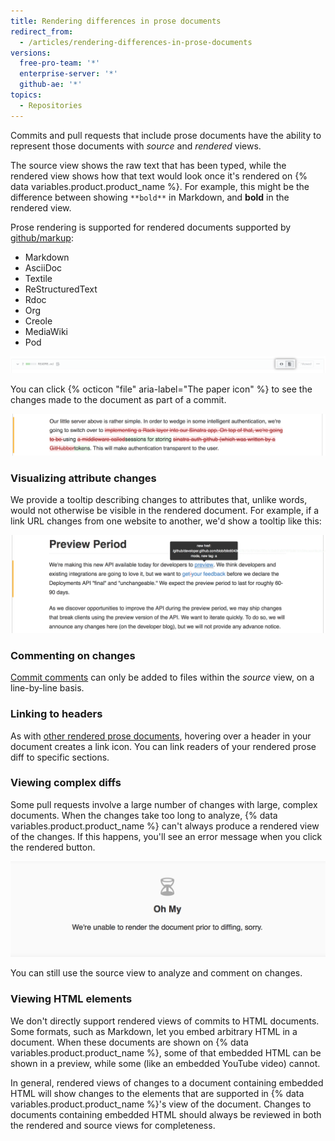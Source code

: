 ```yaml
---
title: Rendering differences in prose documents
redirect_from:
  - /articles/rendering-differences-in-prose-documents
versions:
  free-pro-team: '*'
  enterprise-server: '*'
  github-ae: '*'
topics:
  - Repositories
---
```

Commits and pull requests that include prose documents have the ability to represent those documents with *source* and *rendered* views.

The source view shows the raw text that has been typed, while the rendered
view shows how that text would look once it's rendered on {% data variables.product.product_name %}. For example,
this might be the difference between showing `**bold**` in Markdown, and **bold** in the rendered view.

Prose rendering is supported for rendered documents supported by [github/markup](https://github.com/github/markup):

* Markdown
* AsciiDoc
* Textile
* ReStructuredText
* Rdoc
* Org
* Creole
* MediaWiki
* Pod

![Paper icon to view rendered prose document](/assets/images/help/repository/rendered_prose_diff.png)

You can click {% octicon "file" aria-label="The paper icon" %} to see the changes made to the document as part of a commit.

![Rendered Prose changes](/assets/images/help/repository/rendered_prose_changes.png)

### Visualizing attribute changes

We provide a tooltip
describing changes to attributes that, unlike words, would not otherwise be visible in the rendered document. For example, if a link URL changes from one website to
another, we'd show a tooltip like this:

![Rendered Prose attribute changes](/assets/images/help/repository/prose_diff_attributes.png)

### Commenting on changes

[Commit comments](/articles/commenting-on-differences-between-files) can only
be added to files within the *source* view, on a line-by-line basis.

### Linking to headers

As with [other rendered prose documents](/articles/about-readmes),
hovering over a header in your document creates a link icon. You can link readers
of your rendered prose diff to specific sections.

### Viewing complex diffs

Some pull requests involve a large number of changes with large, complex documents. When the changes take too long to analyze, {% data variables.product.product_name %} can't always produce a rendered view of the changes. If this happens, you'll see an error message when you click the rendered button.

![Message when view can't be rendered](/assets/images/help/repository/prose_diff_rendering.png)

You can still use the source view to analyze and comment on changes.

### Viewing HTML elements

We don't directly support rendered views of commits to HTML documents. Some formats, such as Markdown, let you embed arbitrary HTML in a document. When these documents are shown on {% data variables.product.product_name %}, some of that embedded HTML can be shown in a preview, while some (like an embedded YouTube video) cannot.

In general, rendered views of changes to a document containing embedded HTML will show changes to the elements that are supported in {% data variables.product.product_name %}'s view of the document. Changes to documents containing embedded HTML should always be reviewed in both the rendered and source views for completeness.
